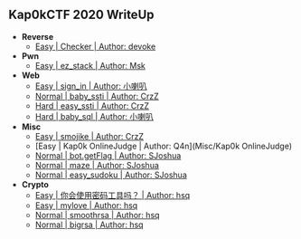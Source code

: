 ## Kap0kCTF 2020 WriteUp

- **Reverse**
  - [Easy | Checker | Author: devoke](Reverse/Checker)
- **Pwn**
  - [Easy | ez_stack | Author: Msk](Pwn/ez_stack)
- **Web**
  - [Easy | sign_in | Author: 小喇叭](Web/sign_in)
  - [Normal | baby_ssti | Author: CrzZ](Web/baby_ssti)
  - [Hard | easy_ssti | Author: CrzZ](Web/easy_ssti)
  - [Hard | baby_sql | Author: 小喇叭](Web/baby_sql)
- **Misc**
  - [Easy | smojike | Author: CrzZ](Misc/smojike)
  - [Easy | Kap0k OnlineJudge | Author: Q4n](Misc/Kap0k OnlineJudge)
  - [Normal | bot.getFlag | Author: SJoshua](Misc/bot.getFlag)
  - [Normal | maze | Author: SJoshua](Misc/maze)
  - [Normal | easy_sudoku | Author: SJoshua](Misc/easy_sudoku)
- **Crypto**
  - [Easy | 你会使用密码工具吗？ | Author: hsq](Crypto/%E4%BD%A0%E4%BC%9A%E4%BD%BF%E7%94%A8%E5%AF%86%E7%A0%81%E5%B7%A5%E5%85%B7%E5%90%97%EF%BC%9F)
  - [Easy | mylove | Author: hsq](Crypto/mylove)
  - [Normal | smoothrsa | Author: hsq](Crypto/smoothrsa)
  - [Normal | bigrsa | Author: hsq](Crypto/bigrsa)
